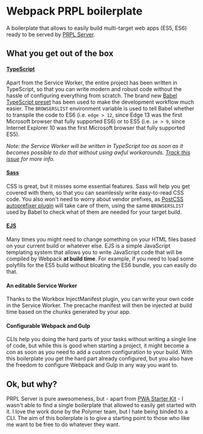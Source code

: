 # Webpack PRPL boilerplate
A boilerplate that allows to easily build multi-target web apps (ES5, ES6) ready to be served by
[PRPL Server](https://github.com/Polymer/prpl-server).

## What you get out of the box
#### [TypeScript](https://www.typescriptlang.org)
Apart from the Service Worker, the entire project has been written in 
TypeScript, so that you can write modern and robust code without the hassle 
of configuring everything from scratch. The brand new 
[Babel TypeScript preset](https://blogs.msdn.microsoft.com/typescript/2018/08/27/typescript-and-babel-7) 
has been used to make the development workflow much easier. The 
`BROWSERSLIST` environment variable is used to tell Babel whether to 
transpile the code to ES6 (i.e. `edge > 12`, since Edge 13 was the first 
Microsoft browser that fully supported ES6) or to ES5 (i.e. `ie > 9`, since 
Internet Explorer 10 was the first Microsoft browser that fully supported 
ES5).

_Note: the Service Worker will be written in TypeScript too as soon as it 
becomes possible to do that without using awful workarounds. 
[Track this issue](https://github.com/GoogleChrome/workbox/issues/1513) for 
more info._

#### [Sass](https://sass-lang.com)
CSS is great, but it misses some essential features. Sass will help you get 
covered with them, so that you can seamlessly write easy-to-read CSS code. 
You also won't need to worry about vendor prefixes, as 
[PostCSS autoprefixer plugin](https://github.com/postcss/autoprefixer) will 
take care of them, using the same `BROWSERSLIST` used by Babel to check what 
of them are needed for your target build.

#### [EJS](http://ejs.co)
Many times you might need to change something on your HTML files based on 
your current build or whatever else. EJS is a simple JavaScript templating 
system that allows you to write JavaScript code that will be compiled by 
Webpack **at build time**. For example, if you need to load some polyfills 
for the ES5 build without bloating the ES6 bundle, you can easily do that.

#### An editable Service Worker
Thanks to the Workbox InjectManifest plugin, you can write your own code in 
the Service Worker. The precache manifest will then be injected at build 
time based on the chunks generated by your app.

#### Configurable Webpack and Gulp
CLIs help you doing the hard parts of your tasks without writing a single 
line of code, but while this is good when starting a project, it might 
become a con as soon as you need to add a custom configuration to your 
build. With this boilerplate you get the hard part already configured, but 
you also have the freedom to configure Webpack and Gulp in any way you want 
to.

## Ok, but why?
PRPL Server is pure awesomeness, but - apart from 
[PWA Starter Kit](https://github.com/Polymer/pwa-starter-kit) - I wasn't 
able to find a single boilerplate that allowed to easily get started with 
it. I love the work done by the Polymer team, but I hate being binded to a 
CLI. The aim of this boilerplate is to give a starting point to those who 
like me want to be free to do whatever they want.
